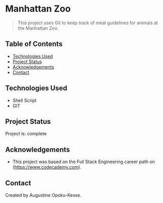 # Manhattan Zoo
> This project uses Git to keep track of meal guidelines for animals at the Manhattan Zoo.

## Table of Contents
* [Technologies Used](#technologies-used)
* [Project Status](#project-status)
* [Acknowledgements](#acknowledgements)
* [Contact](#contact)


## Technologies Used
- Shell Script
- GIT


## Project Status
Project is: complete


## Acknowledgements
- This project was based on the Full Stack Engineering career path on (https://www.codecademy.com).


## Contact
Created by Augustine Opoku-Kesse.
